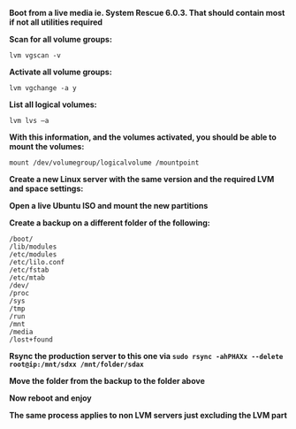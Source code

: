 **Boot from a live media ie. System Rescue 6.0.3. That should contain most if not all utilities required**

**Scan for all volume groups:**
```
lvm vgscan -v
```

**Activate all volume groups:**
```
lvm vgchange -a y
```

**List all logical volumes:**
```
lvm lvs –a
```

**With this information, and the volumes activated, you should be able to mount the volumes:**
```
mount /dev/volumegroup/logicalvolume /mountpoint
```

**Create a new Linux server with the same version and the required LVM and space settings:**

**Open a live Ubuntu ISO and mount the new partitions**

**Create a backup on a different folder of the following:**
```
/boot/
/lib/modules
/etc/modules
/etc/lilo.conf
/etc/fstab
/etc/mtab
/dev/
/proc
/sys
/tmp
/run
/mnt
/media
/lost+found
```

**Rsync the production server to this one via ```sudo rsync -ahPHAXx --delete root@ip:/mnt/sdxx /mnt/folder/sdax```**

**Move the folder from the backup to the folder above**

**Now reboot and enjoy**

**The same process applies to non LVM servers just excluding the LVM part**
